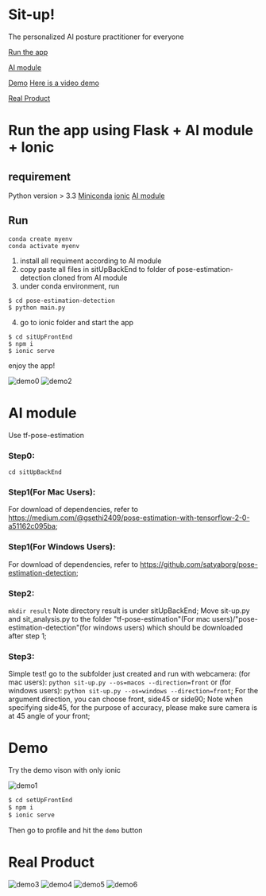# Sit-up!
The personalized AI posture practitioner for everyone

[Run the app](#run-the-app-using-flask--ai-module--ionic)

[AI module](#ai-module)

[Demo](#demo) [Here is a video demo](demo.mp4)

[Real Product](#real-product)


# Run the app using Flask + AI module + Ionic
## requirement 
Python version > 3.3
[Miniconda](https://docs.conda.io/en/latest/miniconda.html)
 [ionic](https://ionicframework.com/docs/intro/cli)
[AI module](#ai-module)

## Run
```
conda create myenv
conda activate myenv
```
1. install all requiment according to AI module
2. copy paste all files in sitUpBackEnd to folder of pose-estimation-detection cloned from AI module
3. under conda environment, run 
```
$ cd pose-estimation-detection
$ python main.py
```
4. go to ionic folder and start the app
```
$ cd sitUpFrontEnd
$ npm i
$ ionic serve
```
enjoy the app!

![demo0](demoPic/demo.png)
![demo2](demoPic/demo2.png)

# AI module

Use tf-pose-estimation
### Step0:
```cd sitUpBackEnd```
### Step1(For Mac Users): 
For download of dependencies, refer to https://medium.com/@gsethi2409/pose-estimation-with-tensorflow-2-0-a51162c095ba;

### Step1(For Windows Users):
For download of dependencies, refer to https://github.com/satyaborg/pose-estimation-detection;

### Step2: 
```mkdir result``` Note directory result is under sitUpBackEnd;
Move sit-up.py and sit_analysis.py to the folder "tf-pose-estimation"(For mac users)/"pose-estimation-detection"(for windows users) which should be downloaded after step 1;

### Step3: 

Simple test! go to the subfolder just created and run with webcamera: (for mac users): ```python sit-up.py --os=macos --direction=front``` or 
(for windows users): ```python sit-up.py --os=windows --direction=front```;
For the argument direction, you can choose front, side45 or side90;
Note when specifying side45, for the purpose of accuracy, please make sure camera is at 45 angle of your front;

# Demo
Try the demo vison with only ionic

![demo1](demoPic/demo1.png)

```bash
$ cd setUpFrontEnd 
$ npm i
$ ionic serve
```

Then go to profile and hit the `demo` button

# Real Product
![demo3](demoPic/demo3.png)
![demo4](demoPic/demo4.png)
![demo5](demoPic/demo5.png)
![demo6](demoPic/demo6.png)